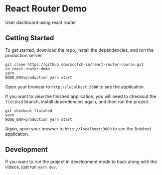 # React Router Demo

User dashboard using react router

## Getting Started

To get started, download the repo, install the dependencies, and run the production server.

```
git clone https://github.com/scotch-io/react-router-course.git
cd react-router-demo
yarn
NODE_ENV=production yarn start
```

Open your browser to `http://localhost:3000` to see the application.

If you want to view the finished application, you will need to checkout the `finished` branch, install dependencies again, and then run the project.

```
git checkout finished
yarn
NODE_ENV=production yarn start
```

Again, open your browser to `http://localhost:3000` to see the finished application.

## Development

If you want to run the project in development mode to hack along with the videos, just run `yarn dev`.
